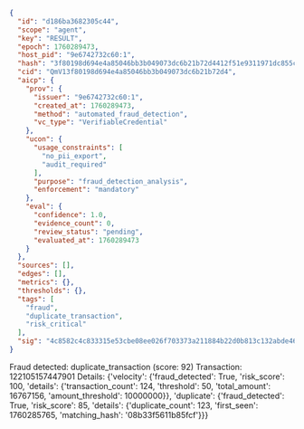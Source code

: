 ```json
{
  "id": "d186ba3682305c44",
  "scope": "agent",
  "key": "RESULT",
  "epoch": 1760289473,
  "host_pid": "9e6742732c60:1",
  "hash": "3f80198d694e4a85046bb3b049073dc6b21b72d4412f51e9311971dc855cc2dc",
  "cid": "QmV13f80198d694e4a85046bb3b049073dc6b21b72d4",
  "aicp": {
    "prov": {
      "issuer": "9e6742732c60:1",
      "created_at": 1760289473,
      "method": "automated_fraud_detection",
      "vc_type": "VerifiableCredential"
    },
    "ucon": {
      "usage_constraints": [
        "no_pii_export",
        "audit_required"
      ],
      "purpose": "fraud_detection_analysis",
      "enforcement": "mandatory"
    },
    "eval": {
      "confidence": 1.0,
      "evidence_count": 0,
      "review_status": "pending",
      "evaluated_at": 1760289473
    }
  },
  "sources": [],
  "edges": [],
  "metrics": {},
  "thresholds": {},
  "tags": [
    "fraud",
    "duplicate_transaction",
    "risk_critical"
  ],
  "sig": "4c8582c4c833315e53cbe08ee026f703373a211884b22d0b813c132abde46e32"
}
```

Fraud detected: duplicate_transaction (score: 92)
Transaction: 122105157447901
Details: {'velocity': {'fraud_detected': True, 'risk_score': 100, 'details': {'transaction_count': 124, 'threshold': 50, 'total_amount': 16767156, 'amount_threshold': 10000000}}, 'duplicate': {'fraud_detected': True, 'risk_score': 85, 'details': {'duplicate_count': 123, 'first_seen': 1760285765, 'matching_hash': '08b33f5611b85fcf'}}}